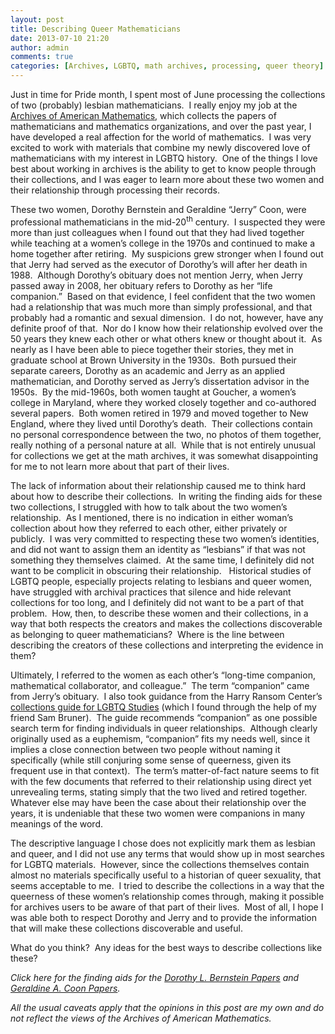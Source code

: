 ```yaml
---
layout: post
title: Describing Queer Mathematicians
date: 2013-07-10 21:20
author: admin
comments: true
categories: [Archives, LGBTQ, math archives, processing, queer theory]
---
```

Just in time for Pride month, I spent most of June processing the collections of two (probably) lesbian mathematicians.  I really enjoy my job at the <a href="http://www.cah.utexas.edu/collections/math.php" target="_blank">Archives of American Mathematics</a>, which collects the papers of mathematicians and mathematics organizations, and over the past year, I have developed a real affection for the world of mathematics.  I was very excited to work with materials that combine my newly discovered love of mathematicians with my interest in LGBTQ history.  One of the things I love best about working in archives is the ability to get to know people through their collections, and I was eager to learn more about these two women and their relationship through processing their records.

These two women, Dorothy Bernstein and Geraldine “Jerry” Coon, were professional mathematicians in the mid-20<sup>th</sup> century.  I suspected they were more than just colleagues when I found out that they had lived together while teaching at a women’s college in the 1970s and continued to make a home together after retiring.  My suspicions grew stronger when I found out that Jerry had served as the executor of Dorothy’s will after her death in 1988.  Although Dorothy’s obituary does not mention Jerry, when Jerry passed away in 2008, her obituary refers to Dorothy as her “life companion.”  Based on that evidence, I feel confident that the two women had a relationship that was much more than simply professional, and that probably had a romantic and sexual dimension.  I do not, however, have any definite proof of that.  Nor do I know how their relationship evolved over the 50 years they knew each other or what others knew or thought about it.  As nearly as I have been able to piece together their stories, they met in graduate school at Brown University in the 1930s.  Both pursued their separate careers, Dorothy as an academic and Jerry as an applied mathematician, and Dorothy served as Jerry’s dissertation advisor in the 1950s.  By the mid-1960s, both women taught at Goucher, a women’s college in Maryland, where they worked closely together and co-authored several papers.  Both women retired in 1979 and moved together to New England, where they lived until Dorothy’s death.  Their collections contain no personal correspondence between the two, no photos of them together, really nothing of a personal nature at all.  While that is not entirely unusual for collections we get at the math archives, it was somewhat disappointing for me to not learn more about that part of their lives.

The lack of information about their relationship caused me to think hard about how to describe their collections.  In writing the finding aids for these two collections, I struggled with how to talk about the two women’s relationship.  As I mentioned, there is no indication in either woman’s collection about how they referred to each other, either privately or publicly.  I was very committed to respecting these two women’s identities, and did not want to assign them an identity as “lesbians” if that was not something they themselves claimed.  At the same time, I definitely did not want to be complicit in obscuring their relationship.   Historical studies of LGBTQ people, especially projects relating to lesbians and queer women, have struggled with archival practices that silence and hide relevant collections for too long, and I definitely did not want to be a part of that problem.  How, then, to describe these women and their collections, in a way that both respects the creators and makes the collections discoverable as belonging to queer mathematicians?  Where is the line between describing the creators of these collections and interpreting the evidence in them?

Ultimately, I referred to the women as each other’s “long-time companion, mathematical collaborator, and colleague.”  The term “companion” came from Jerry’s obituary.  I also took guidance from the Harry Ransom Center’s <a href="http://www.hrc.utexas.edu/collections/guide/lgtbq/" target="_blank">collections guide for LGBTQ Studies</a> (which I found through the help of my friend Sam Bruner).  The guide recommends “companion” as one possible search term for finding individuals in queer relationships.  Although clearly originally used as a euphemism, “companion” fits my needs well, since it implies a close connection between two people without naming it specifically (while still conjuring some sense of queerness, given its frequent use in that context).  The term’s matter-of-fact nature seems to fit with the few documents that referred to their relationship using direct yet unrevealing terms, stating simply that the two lived and retired together.  Whatever else may have been the case about their relationship over the years, it is undeniable that these two women were companions in many meanings of the word.

The descriptive language I chose does not explicitly mark them as lesbian and queer, and I did not use any terms that would show up in most searches for LGBTQ materials.  However, since the collections themselves contain almost no materials specifically useful to a historian of queer sexuality, that seems acceptable to me.  I tried to describe the collections in a way that the queerness of these women’s relationship comes through, making it possible for archives users to be aware of that part of their lives.  Most of all, I hope I was able both to respect Dorothy and Jerry and to provide the information that will make these collections discoverable and useful.

What do you think?  Any ideas for the best ways to describe collections like these?

<em>Click here for the finding aids for the <a href="http://www.lib.utexas.edu/taro/utcah/03313/cah-03313.html" target="_blank">Dorothy L. Bernstein Papers</a> and <a href="http://www.lib.utexas.edu/taro/utcah/03319/cah-03319.html" target="_blank">Geraldine A. Coon Papers</a>.</em>

<em>All the usual caveats apply that the opinions in this post are my own and do not reflect the views of the Archives of American Mathematics.</em>

